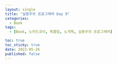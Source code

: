 ```yaml
---
layout: single
title: "실용주의 프로그래머 Day 9"
categories:
  - Book
tags:
  - [Book, 노마드코더, 북클럽, 노개북, 실용주의 프로그래머]

toc: true
toc_sticky: true
date: 2022-05-26
published: false
---
```



